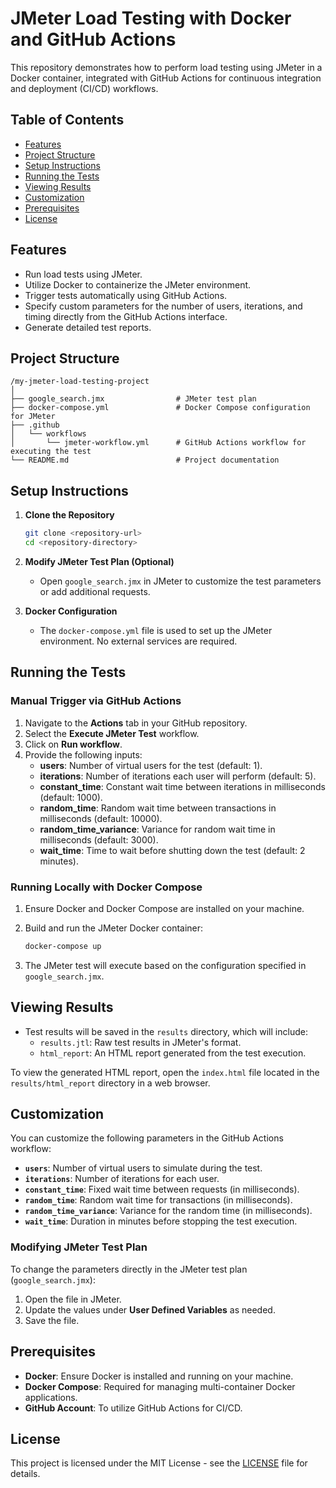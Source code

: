 # JMeter Load Testing with Docker and GitHub Actions

This repository demonstrates how to perform load testing using JMeter in a Docker container, integrated with GitHub Actions for continuous integration and deployment (CI/CD) workflows.

## Table of Contents

- [Features](#features)
- [Project Structure](#project-structure)
- [Setup Instructions](#setup-instructions)
- [Running the Tests](#running-the-tests)
- [Viewing Results](#viewing-results)
- [Customization](#customization)
- [Prerequisites](#prerequisites)
- [License](#license)

## Features

- Run load tests using JMeter.
- Utilize Docker to containerize the JMeter environment.
- Trigger tests automatically using GitHub Actions.
- Specify custom parameters for the number of users, iterations, and timing directly from the GitHub Actions interface.
- Generate detailed test reports.

## Project Structure

```
/my-jmeter-load-testing-project
│
├── google_search.jmx                # JMeter test plan
├── docker-compose.yml               # Docker Compose configuration for JMeter
├── .github
│   └── workflows
│       └── jmeter-workflow.yml      # GitHub Actions workflow for executing the test
└── README.md                        # Project documentation
```

## Setup Instructions

1. **Clone the Repository**
   ```bash
   git clone <repository-url>
   cd <repository-directory>
   ```

2. **Modify JMeter Test Plan (Optional)**
   - Open `google_search.jmx` in JMeter to customize the test parameters or add additional requests.

3. **Docker Configuration**
   - The `docker-compose.yml` file is used to set up the JMeter environment. No external services are required.

## Running the Tests

### Manual Trigger via GitHub Actions

1. Navigate to the **Actions** tab in your GitHub repository.
2. Select the **Execute JMeter Test** workflow.
3. Click on **Run workflow**.
4. Provide the following inputs:
   - **users**: Number of virtual users for the test (default: 1).
   - **iterations**: Number of iterations each user will perform (default: 5).
   - **constant_time**: Constant wait time between iterations in milliseconds (default: 1000).
   - **random_time**: Random wait time between transactions in milliseconds (default: 10000).
   - **random_time_variance**: Variance for random wait time in milliseconds (default: 3000).
   - **wait_time**: Time to wait before shutting down the test (default: 2 minutes).

### Running Locally with Docker Compose

1. Ensure Docker and Docker Compose are installed on your machine.
2. Build and run the JMeter Docker container:
   ```bash
   docker-compose up
   ```

3. The JMeter test will execute based on the configuration specified in `google_search.jmx`.

## Viewing Results

- Test results will be saved in the `results` directory, which will include:
  - `results.jtl`: Raw test results in JMeter's format.
  - `html_report`: An HTML report generated from the test execution.

To view the generated HTML report, open the `index.html` file located in the `results/html_report` directory in a web browser.

## Customization

You can customize the following parameters in the GitHub Actions workflow:

- **`users`**: Number of virtual users to simulate during the test.
- **`iterations`**: Number of iterations for each user.
- **`constant_time`**: Fixed wait time between requests (in milliseconds).
- **`random_time`**: Random wait time for transactions (in milliseconds).
- **`random_time_variance`**: Variance for the random time (in milliseconds).
- **`wait_time`**: Duration in minutes before stopping the test execution.

### Modifying JMeter Test Plan

To change the parameters directly in the JMeter test plan (`google_search.jmx`):

1. Open the file in JMeter.
2. Update the values under **User Defined Variables** as needed.
3. Save the file.

## Prerequisites

- **Docker**: Ensure Docker is installed and running on your machine.
- **Docker Compose**: Required for managing multi-container Docker applications.
- **GitHub Account**: To utilize GitHub Actions for CI/CD.

## License

This project is licensed under the MIT License - see the [LICENSE](LICENSE) file for details.
